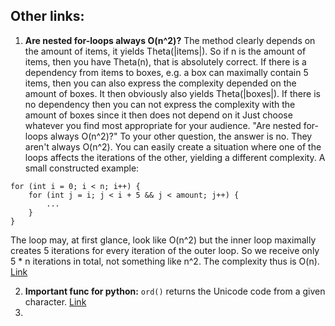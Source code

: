 ## Other links:
1. **Are nested for-loops always O(n^2)?** 
The method clearly depends on the amount of items, it yields Theta(|items|). So if n is the amount of items, then you have Theta(n), that is absolutely correct. 
If there is a dependency from items to boxes, e.g. a box can maximally contain 5 items, then you can also express the complexity depended on the amount of boxes. It then obviously also yields Theta(|boxes|).
If there is no dependency then you can not express the complexity with the amount of boxes since it then does not depend on it Just choose whatever you find most appropriate for your audience.
"Are nested for-loops always O(n^2)?"
To your other question, the answer is no. They aren't always O(n^2). You can easily create a situation where one of the loops affects the iterations of the other, yielding a different complexity.
A small constructed example:
```
for (int i = 0; i < n; i++) {
    for (int j = i; j < i + 5 && j < amount; j++) {
        ...
    }
}
```
The loop may, at first glance, look like O(n^2) but the inner loop maximally creates 5 iterations for every iteration of the outer loop. So we receive only 5 * n iterations in total, not something like n^2. The complexity thus is O(n). [Link](https://stackoverflow.com/questions/46655902/are-nested-for-loops-always-on2)

2. **Important func for python:** `ord()` returns the Unicode code from a given character. [Link](https://www.geeksforgeeks.org/ord-function-python/)
3. 
